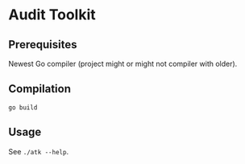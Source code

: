 # Audit Toolkit

## Prerequisites

Newest Go compiler (project might or might not compiler with older).

## Compilation

`go build`

## Usage

See `./atk --help`.
